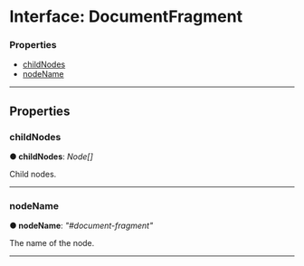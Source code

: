 # Interface: DocumentFragment

### Properties

* [childNodes](#childnodes)
* [nodeName](#nodename)

---

## Properties

<a id="childnodes"></a>

###  childNodes

**● childNodes**: *Node[]*

Child nodes.

___
<a id="nodename"></a>

###  nodeName

**● nodeName**: *"#document-fragment"*

The name of the node.

___

